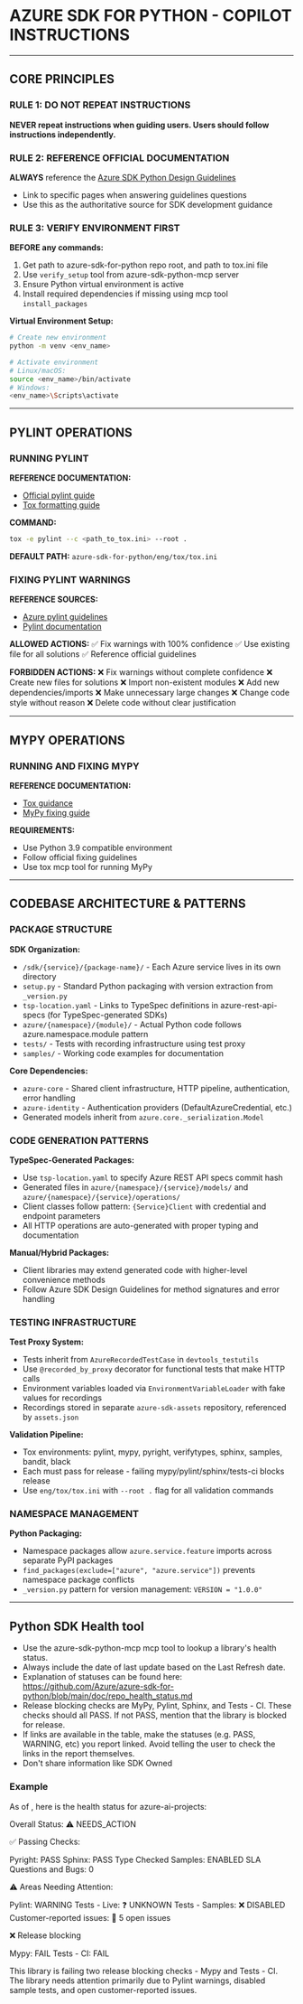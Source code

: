 # AZURE SDK FOR PYTHON - COPILOT INSTRUCTIONS

---

## CORE PRINCIPLES

### RULE 1: DO NOT REPEAT INSTRUCTIONS
**NEVER repeat instructions when guiding users. Users should follow instructions independently.**

### RULE 2: REFERENCE OFFICIAL DOCUMENTATION
**ALWAYS** reference the [Azure SDK Python Design Guidelines](https://azure.github.io/azure-sdk/python_design.html)
- Link to specific pages when answering guidelines questions
- Use this as the authoritative source for SDK development guidance

### RULE 3: VERIFY ENVIRONMENT FIRST
**BEFORE any commands:**
1. Get path to azure-sdk-for-python repo root, and path to tox.ini file
2. Use `verify_setup` tool from azure-sdk-python-mcp server
3. Ensure Python virtual environment is active
4. Install required dependencies if missing using mcp tool `install_packages`

**Virtual Environment Setup:**
```bash
# Create new environment
python -m venv <env_name>

# Activate environment
# Linux/macOS:
source <env_name>/bin/activate
# Windows:
<env_name>\Scripts\activate
```

---

## PYLINT OPERATIONS

### RUNNING PYLINT

**REFERENCE DOCUMENTATION:**
- [Official pylint guide](https://github.com/Azure/azure-sdk-for-python/blob/main/doc/dev/pylint_checking.md)
- [Tox formatting guide](https://github.com/Azure/azure-sdk-for-python/blob/main/doc/dev/tests.md#tox)

**COMMAND:**
```bash
tox -e pylint --c <path_to_tox.ini> --root .
```

**DEFAULT PATH:** `azure-sdk-for-python/eng/tox/tox.ini`

### FIXING PYLINT WARNINGS

**REFERENCE SOURCES:**
- [Azure pylint guidelines](https://github.com/Azure/azure-sdk-tools/blob/main/tools/pylint-extensions/azure-pylint-guidelines-checker/README.md)
- [Pylint documentation](https://pylint.readthedocs.io/en/stable/user_guide/checkers/features.html)

**ALLOWED ACTIONS:**
✅ Fix warnings with 100% confidence
✅ Use existing file for all solutions
✅ Reference official guidelines

**FORBIDDEN ACTIONS:**
❌ Fix warnings without complete confidence
❌ Create new files for solutions
❌ Import non-existent modules
❌ Add new dependencies/imports
❌ Make unnecessary large changes
❌ Change code style without reason
❌ Delete code without clear justification

---

## MYPY OPERATIONS

### RUNNING AND FIXING MYPY

**REFERENCE DOCUMENTATION:**
- [Tox guidance](https://github.com/Azure/azure-sdk-for-python/blob/main/doc/dev/tests.md#tox)
- [MyPy fixing guide](https://github.com/Azure/azure-sdk-for-python/blob/main/doc/dev/static_type_checking_cheat_sheet.md)

**REQUIREMENTS:**
- Use Python 3.9 compatible environment
- Follow official fixing guidelines
- Use tox mcp tool for running MyPy

---

## CODEBASE ARCHITECTURE & PATTERNS

### PACKAGE STRUCTURE

**SDK Organization:**
- `/sdk/{service}/{package-name}/` - Each Azure service lives in its own directory
- `setup.py` - Standard Python packaging with version extraction from `_version.py`
- `tsp-location.yaml` - Links to TypeSpec definitions in azure-rest-api-specs (for TypeSpec-generated SDKs)
- `azure/{namespace}/{module}/` - Actual Python code follows azure.namespace.module pattern
- `tests/` - Tests with recording infrastructure using test proxy
- `samples/` - Working code examples for documentation

**Core Dependencies:**
- `azure-core` - Shared client infrastructure, HTTP pipeline, authentication, error handling
- `azure-identity` - Authentication providers (DefaultAzureCredential, etc.)
- Generated models inherit from `azure.core._serialization.Model`

### CODE GENERATION PATTERNS

**TypeSpec-Generated Packages:**
- Use `tsp-location.yaml` to specify Azure REST API specs commit hash
- Generated files in `azure/{namespace}/{service}/models/` and `azure/{namespace}/{service}/operations/`
- Client classes follow pattern: `{Service}Client` with credential and endpoint parameters
- All HTTP operations are auto-generated with proper typing and documentation

**Manual/Hybrid Packages:**
- Client libraries may extend generated code with higher-level convenience methods
- Follow Azure SDK Design Guidelines for method signatures and error handling

### TESTING INFRASTRUCTURE

**Test Proxy System:**
- Tests inherit from `AzureRecordedTestCase` in `devtools_testutils`
- Use `@recorded_by_proxy` decorator for functional tests that make HTTP calls
- Environment variables loaded via `EnvironmentVariableLoader` with fake values for recordings
- Recordings stored in separate `azure-sdk-assets` repository, referenced by `assets.json`

**Validation Pipeline:**
- Tox environments: pylint, mypy, pyright, verifytypes, sphinx, samples, bandit, black
- Each must pass for release - failing mypy/pylint/sphinx/tests-ci blocks release
- Use `eng/tox/tox.ini` with `--root .` flag for all validation commands

### NAMESPACE MANAGEMENT

**Python Packaging:**
- Namespace packages allow `azure.service.feature` imports across separate PyPI packages
- `find_packages(exclude=["azure", "azure.service"])` prevents namespace package conflicts
- `_version.py` pattern for version management: `VERSION = "1.0.0"`

---

## Python SDK Health tool

- Use the azure-sdk-python-mcp mcp tool to lookup a library's health status.
- Always include the date of last update based on the Last Refresh date.
- Explanation of statuses can be found here: https://github.com/Azure/azure-sdk-for-python/blob/main/doc/repo_health_status.md
- Release blocking checks are MyPy, Pylint, Sphinx, and Tests - CI. These checks should all PASS. If not PASS, mention that the library is blocked for release.
- If links are available in the table, make the statuses (e.g. PASS, WARNING, etc) you report linked. Avoid telling the user to check the links in the report themselves.
- Don't share information like SDK Owned

### Example

As of <Last Refresh date>, here is the health status for azure-ai-projects:

Overall Status: ⚠️ NEEDS_ACTION

✅ Passing Checks:

Pyright: PASS
Sphinx: PASS
Type Checked Samples: ENABLED
SLA Questions and Bugs: 0

⚠️ Areas Needing Attention:

Pylint: WARNING
Tests - Live: ❓ UNKNOWN
Tests - Samples: ❌ DISABLED
Customer-reported issues: 🔴 5 open issues

❌ Release blocking

Mypy: FAIL
Tests - CI: FAIL

This library is failing two release blocking checks - Mypy and Tests - CI. The library needs attention primarily due to Pylint warnings, disabled sample tests, and open customer-reported issues.
